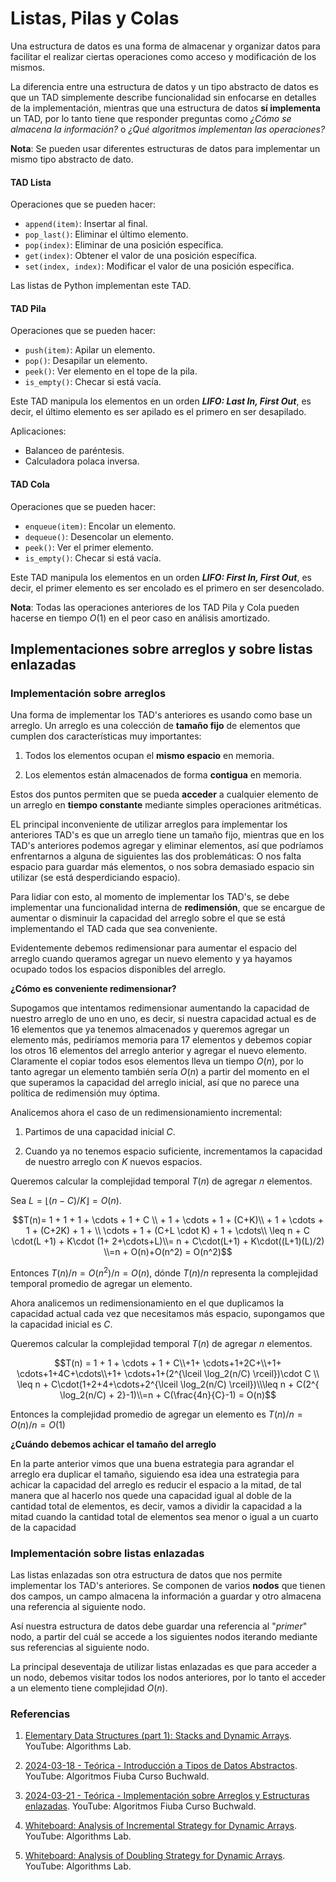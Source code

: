 # Listas, Pilas y Colas

Una estructura de datos es una forma de almacenar y organizar datos para facilitar el realizar ciertas operaciones como acceso y modificación de los mismos.

La diferencia entre una estructura de datos y un tipo abstracto de datos es que un TAD simplemente describe funcionalidad sin enfocarse en detalles de la implementación, mientras que una estructura de datos **sí implementa** un TAD, por lo tanto tiene que responder preguntas como *¿Cómo se almacena la información?* o *¿Qué algoritmos implementan las operaciones?*

**Nota**: Se pueden usar diferentes estructuras de datos para implementar un mismo tipo abstracto de dato.


#### TAD Lista

Operaciones que se pueden hacer:

- `append(item)`: Insertar al final.
- `pop_last()`: Eliminar el último elemento.
- `pop(index)`: Eliminar de una posición específica.
- `get(index)`: Obtener el valor de una posición específica.
- `set(index, index)`: Modificar el valor de una posición específica.

Las listas de Python implementan este TAD.


#### TAD Pila

Operaciones que se pueden hacer:

- `push(item)`: Apilar un elemento.
- `pop()`: Desapilar un elemento.
- `peek()`: Ver elemento en el tope de la pila.
- `is_empty()`: Checar si está vacía.

Este TAD manipula los elementos en un orden ***LIFO: Last In, First Out***, es decir, el último elemento es ser apilado es el primero en ser desapilado.

Aplicaciones:

- Balanceo de paréntesis.
- Calculadora polaca inversa.

#### TAD Cola

Operaciones que se pueden hacer:

- `enqueue(item)`: Encolar un elemento.
- `dequeue()`: Desencolar un elemento.
- `peek()`: Ver el primer elemento.
- `is_empty()`: Checar si está vacía.

Este TAD manipula los elementos en un orden ***LIFO: First In, First Out***, es decir, el primer elemento es ser encolado es el primero en ser desencolado.

**Nota**: Todas las operaciones anteriores de los TAD Pila y Cola pueden hacerse en tiempo $O(1)$ en el peor caso en análisis amortizado.


## Implementaciones sobre arreglos y sobre listas enlazadas

### Implementación sobre arreglos

Una forma de implementar los TAD's anteriores es usando como base un arreglo. Un arreglo es una colección de **tamaño fijo** de elementos que cumplen dos características muy importantes: 

1. Todos los elementos ocupan el **mismo espacio** en memoria.

2. Los elementos están almacenados de forma **contigua** en memoria.

Estos dos puntos permiten que se pueda **acceder** a cualquier elemento de un arreglo en **tiempo constante** mediante simples operaciones aritméticas.

EL principal inconveniente de utilizar arreglos para implementar los anteriores TAD's es que un arreglo tiene un tamaño fijo, mientras que en los TAD's anteriores podemos agregar y eliminar elementos, así que podríamos enfrentarnos a alguna de siguientes las dos problemáticas: O nos falta espacio para guardar más elementos, o nos sobra demasiado espacio sin utilizar (se está desperdiciando espacio).

Para lidiar con esto, al momento de implementar los TAD's, se debe implementar una funcionalidad interna de **redimensión**, que se encargue de aumentar o disminuir la capacidad del arreglo sobre el que se está implementando el TAD cada que sea conveniente.

Evidentemente debemos redimensionar para aumentar el espacio del arreglo cuando queramos agregar un nuevo elemento y ya hayamos ocupado todos los espacios disponibles del arreglo.

**¿Cómo es conveniente redimensionar?**

Supogamos que intentamos redimensionar aumentando la capacidad de nuestro arreglo de uno en uno, es decir, si nuestra capacidad actual es de 16 elementos que ya tenemos almacenados y queremos agregar un elemento más, pediríamos memoria para 17 elementos y debemos copiar los otros 16 elementos del arreglo anterior y agregar el nuevo elemento. Claramente el copiar todos esos elementos lleva un tiempo $O(n)$, por lo tanto agregar un elemento también sería $O(n)$ a partir del momento en el que superamos la capacidad del arreglo inicial, así que no parece una política de redimensión muy óptima.

Analicemos ahora el caso de un redimensionamiento incremental:

1. Partimos de una capacidad inicial $C$.

2. Cuando ya no tenemos espacio suficiente, incrementamos la capacidad de nuestro arreglo con $K$ nuevos espacios.

Queremos calcular la complejidad temporal $T(n)$ de agregar $n$ elementos.

Sea $L = \lfloor(n-C)/K \rfloor = O(n)$.

$$T(n)= 1 + 1 + 1 + \cdots + 1 + C \\ + 1 + \cdots + 1 + (C+K)\\  + 1 + \cdots + 1 + (C+2K) + 1 + \\  \cdots + 1 +  (C+L  \cdot K) + 1 + \cdots\\ \leq n + C \cdot(L +1) + K\cdot (1+ 2+\cdots+L)\\= n + C\cdot(L+1) + K\cdot((L+1)(L)/2) \\=n + O(n)+O(n^2) = O(n^2)$$

Entonces $T(n)/n = O(n^2)/n = O(n)$, dónde $T(n)/n$ representa la complejidad temporal promedio de agregar un elemento.  


Ahora analicemos un redimensionamiento en el que duplicamos la capacidad actual cada vez que necesitamos más espacio, supongamos que la capacidad inicial es $C$.

Queremos calcular la complejidad temporal $T(n)$ de agregar $n$ elementos.

$$T(n) = 1 + 1 + \cdots + 1 + C\\+1+ \cdots+1+2C+\\+1+ \cdots+1+4C+\cdots\\+1+ \cdots+1+(2^{\lceil \log_2(n/C) \rceil})\cdot C \\ \leq n + C\cdot(1+2+4+\cdots+2^{\lceil \log_2(n/C) \rceil})\\\leq n + C(2^{ \log_2(n/C) + 2}-1)\\=n + C(\frac{4n}{C}-1) = O(n)$$

Entonces la complejidad promedio de agregar un elemento es $T(n)/n = O(n)/n = O(1)$

**¿Cuándo debemos achicar el tamaño del arreglo**

En la parte anterior vimos que una buena estrategia para agrandar el arreglo era duplicar el tamaño, siguiendo esa idea una estrategia para achicar la capacidad del arreglo es reducir el espacio a la mitad, de tal manera que al hacerlo nos quede una capacidad igual al doble de la cantidad total de elementos, es decir, vamos a dividir la capacidad a la mitad cuando la cantidad total de elementos sea menor o igual a un cuarto de la capacidad  


### Implementación sobre listas enlazadas

Las listas enlazadas son otra estructura de datos que nos permite implementar los TAD's anteriores. Se componen de varios **nodos** que tienen dos campos, un campo almacena la información a guardar y otro almacena una referencia al siguiente nodo.

Así nuestra estructura de datos debe guardar una referencia al "*primer*" nodo, a partir del cuál se accede a los siguientes nodos iterando mediante sus referencias al siguiente nodo.

La principal deseventaja de utilizar listas enlazadas es que para acceder a un nodo, debemos visitar todos los nodos anteriores, por lo tanto el acceder a un elemento tiene complejidad $O(n)$.



### Referencias

1. [Elementary Data Structures (part 1): Stacks and Dynamic Arrays](https://youtu.be/ZlZoe37yWEc?si=Pk-REU0ctg3bVXJ5). YouTube: Algorithms Lab.

2. [2024-03-18 - Teórica - Introducción a Tipos de Datos Abstractos](https://youtu.be/cdpj6h8pSQk?si=wsKKrh1MzvkOHluA). YouTube: Algoritmos Fiuba Curso Buchwald.

3. [2024-03-21 - Teórica - Implementación sobre Arreglos y Estructuras enlazadas](https://youtu.be/57hepjLPA30?si=8RiiN4wYslrU0iFp). YouTube: Algoritmos Fiuba Curso Buchwald.

4. [Whiteboard: Analysis of Incremental Strategy for Dynamic Arrays](https://youtu.be/1GpWHME0vKs?si=cBe0owCuPt5TGsWS). YouTube: Algorithms Lab.

5. [Whiteboard: Analysis of Doubling Strategy for Dynamic Arrays](https://youtu.be/kMo3d_tK2Lc?si=witMR0JhJU44kDj3). YouTube: Algorithms Lab.
